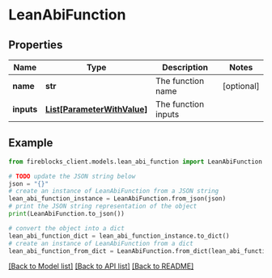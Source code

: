 # LeanAbiFunction


## Properties

Name | Type | Description | Notes
------------ | ------------- | ------------- | -------------
**name** | **str** | The function name | [optional] 
**inputs** | [**List[ParameterWithValue]**](ParameterWithValue.md) | The function inputs | 

## Example

```python
from fireblocks_client.models.lean_abi_function import LeanAbiFunction

# TODO update the JSON string below
json = "{}"
# create an instance of LeanAbiFunction from a JSON string
lean_abi_function_instance = LeanAbiFunction.from_json(json)
# print the JSON string representation of the object
print(LeanAbiFunction.to_json())

# convert the object into a dict
lean_abi_function_dict = lean_abi_function_instance.to_dict()
# create an instance of LeanAbiFunction from a dict
lean_abi_function_from_dict = LeanAbiFunction.from_dict(lean_abi_function_dict)
```
[[Back to Model list]](../README.md#documentation-for-models) [[Back to API list]](../README.md#documentation-for-api-endpoints) [[Back to README]](../README.md)


